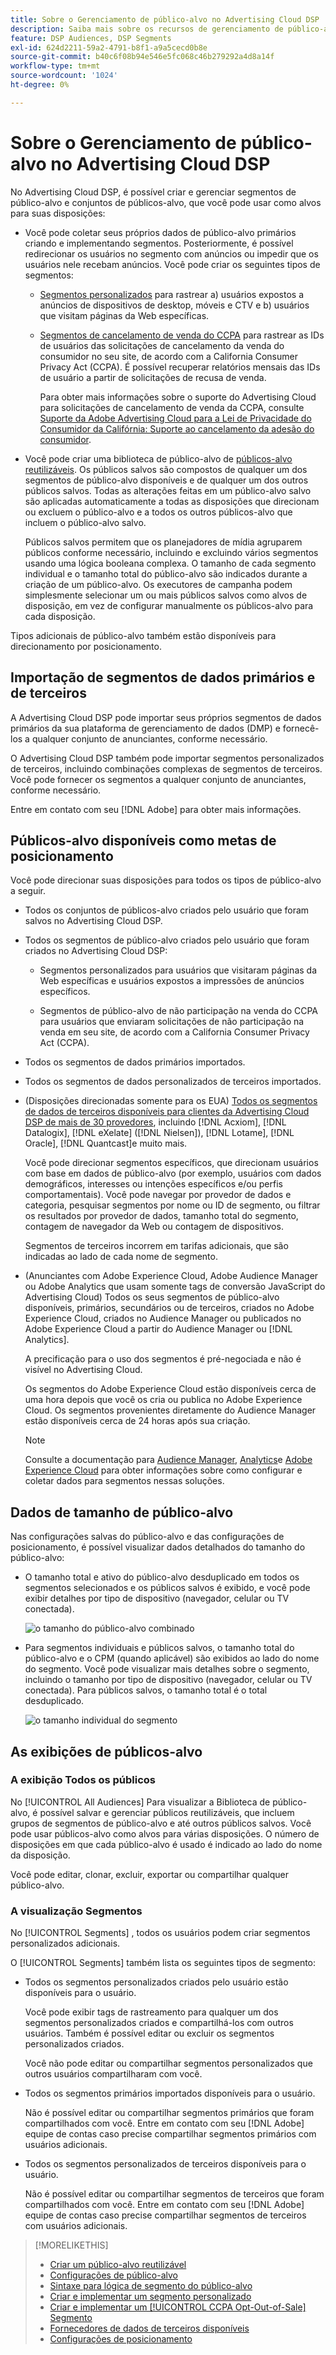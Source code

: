 ```yaml
---
title: Sobre o Gerenciamento de público-alvo no Advertising Cloud DSP
description: Saiba mais sobre os recursos de gerenciamento de público-alvo.
feature: DSP Audiences, DSP Segments
exl-id: 624d2211-59a2-4791-b8f1-a9a5cecd0b8e
source-git-commit: b40c6f08b94e546e5fc068c46b279292a4d8a14f
workflow-type: tm+mt
source-wordcount: '1024'
ht-degree: 0%

---
```


# Sobre o Gerenciamento de público-alvo no Advertising Cloud DSP

No Advertising Cloud DSP, é possível criar e gerenciar segmentos de público-alvo e conjuntos de públicos-alvo, que você pode usar como alvos para suas disposições:

* Você pode coletar seus próprios dados de público-alvo primários criando e implementando segmentos. Posteriormente, é possível redirecionar os usuários no segmento com anúncios ou impedir que os usuários nele recebam anúncios. Você pode criar os seguintes tipos de segmentos:

   * [Segmentos personalizados](/help/dsp/audiences/custom-segment-create.md) para rastrear a) usuários expostos a anúncios de dispositivos de desktop, móveis e CTV e b) usuários que visitam páginas da Web específicas.

   * [Segmentos de cancelamento de venda do CCPA](/help/dsp/audiences/ccpa-opt-out-segment-create.md) para rastrear as IDs de usuários das solicitações de cancelamento da venda do consumidor no seu site, de acordo com a California Consumer Privacy Act (CCPA). É possível recuperar relatórios mensais das IDs de usuário a partir de solicitações de recusa de venda.

      Para obter mais informações sobre o suporte do Advertising Cloud para solicitações de cancelamento de venda da CCPA, consulte [Suporte da Adobe Advertising Cloud para a Lei de Privacidade do Consumidor da Califórnia: Suporte ao cancelamento da adesão do consumidor](https://experienceleague.adobe.com/docs/advertising-cloud/privacy/ad-cloud-ccpa-opt-out-of-sale.html).

* Você pode criar uma biblioteca de público-alvo de [públicos-alvo reutilizáveis](/help/dsp/audiences/reusable-audience-create.md). Os públicos salvos são compostos de qualquer um dos segmentos de público-alvo disponíveis e de qualquer um dos outros públicos salvos. Todas as alterações feitas em um público-alvo salvo são aplicadas automaticamente a todas as disposições que direcionam ou excluem o público-alvo e a todos os outros públicos-alvo que incluem o público-alvo salvo.

   Públicos salvos permitem que os planejadores de mídia agruparem públicos conforme necessário, incluindo e excluindo vários segmentos usando uma lógica booleana complexa. O tamanho de cada segmento individual e o tamanho total do público-alvo são indicados durante a criação de um público-alvo. Os executores de campanha podem simplesmente selecionar um ou mais públicos salvos como alvos de disposição, em vez de configurar manualmente os públicos-alvo para cada disposição.

Tipos adicionais de público-alvo também estão disponíveis para direcionamento por posicionamento.

## Importação de segmentos de dados primários e de terceiros

A Advertising Cloud DSP pode importar seus próprios segmentos de dados primários da sua plataforma de gerenciamento de dados (DMP) e fornecê-los a qualquer conjunto de anunciantes, conforme necessário.

O Advertising Cloud DSP também pode importar segmentos personalizados de terceiros, incluindo combinações complexas de segmentos de terceiros. Você pode fornecer os segmentos a qualquer conjunto de anunciantes, conforme necessário.

Entre em contato com seu [!DNL Adobe] para obter mais informações.

## Públicos-alvo disponíveis como metas de posicionamento

Você pode direcionar suas disposições para todos os tipos de público-alvo a seguir.

* Todos os conjuntos de públicos-alvo criados pelo usuário que foram salvos no Advertising Cloud DSP.

* Todos os segmentos de público-alvo criados pelo usuário que foram criados no Advertising Cloud DSP:

   * Segmentos personalizados para usuários que visitaram páginas da Web específicas e usuários expostos a impressões de anúncios específicos.

   * Segmentos de público-alvo de não participação na venda do CCPA para usuários que enviaram solicitações de não participação na venda em seu site, de acordo com a California Consumer Privacy Act (CCPA).

* Todos os segmentos de dados primários importados.

* Todos os segmentos de dados personalizados de terceiros importados.

* (Disposições direcionadas somente para os EUA) [Todos os segmentos de dados de terceiros disponíveis para clientes da Advertising Cloud DSP de mais de 30 provedores](/help/dsp/audiences/third-party-data-providers.md), incluindo [!DNL Acxiom], [!DNL Datalogix], [!DNL eXelate] ([!DNL Nielsen]), [!DNL Lotame], [!DNL Oracle], [!DNL Quantcast]e muito mais.

   Você pode direcionar segmentos específicos, que direcionam usuários com base em dados de público-alvo (por exemplo, usuários com dados demográficos, interesses ou intenções específicos e/ou perfis comportamentais). Você pode navegar por provedor de dados e categoria, pesquisar segmentos por nome ou ID de segmento, ou filtrar os resultados por provedor de dados, tamanho total do segmento, contagem de navegador da Web ou contagem de dispositivos.

   Segmentos de terceiros incorrem em tarifas adicionais, que são indicadas ao lado de cada nome de segmento.

* (Anunciantes com Adobe Experience Cloud, Adobe Audience Manager ou Adobe Analytics que usam somente tags de conversão JavaScript do Advertising Cloud) Todos os seus segmentos de público-alvo disponíveis, primários, secundários ou de terceiros, criados no Adobe Experience Cloud, criados no Audience Manager ou publicados no Adobe Experience Cloud a partir do Audience Manager ou [!DNL Analytics].

   A precificação para o uso dos segmentos é pré-negociada e não é visível no Advertising Cloud.  <!-- Verify -->

   Os segmentos do Adobe Experience Cloud estão disponíveis cerca de uma hora depois que você os cria ou publica no Adobe Experience Cloud. Os segmentos provenientes diretamente do Audience Manager estão disponíveis cerca de 24 horas após sua criação. <!-- Verify all -->

   >[!NOTE]
   >
   >Consulte a documentação para [Audience Manager](https://experienceleague.adobe.com/docs/audience-manager/user-guide/aam-home.html), [Analytics](https://experienceleague.adobe.com/docs/analytics.html)e [Adobe Experience Cloud](https://experienceleague.adobe.com/docs/core-services/interface/audiences/audience-library.html) para obter informações sobre como configurar e coletar dados para segmentos nessas soluções.

## Dados de tamanho de público-alvo

Nas configurações salvas do público-alvo e das configurações de posicionamento, é possível visualizar dados detalhados do tamanho do público-alvo:

* O tamanho total e ativo do público-alvo desduplicado em todos os segmentos selecionados e os públicos salvos é exibido, e você pode exibir detalhes por tipo de dispositivo (navegador, celular ou TV conectada).

   ![o tamanho do público-alvo combinado](/help/dsp/assets/audience-size.png)

* Para segmentos individuais e públicos salvos, o tamanho total do público-alvo e o CPM (quando aplicável) são exibidos ao lado do nome do segmento. Você pode visualizar mais detalhes sobre o segmento, incluindo o tamanho por tipo de dispositivo (navegador, celular ou TV conectada). Para públicos salvos, o tamanho total é o total desduplicado.

   ![o tamanho individual do segmento](/help/dsp/assets/audience-size-segment.png)

## As exibições de públicos-alvo

### A exibição Todos os públicos

No [!UICONTROL All Audiences] Para visualizar a Biblioteca de público-alvo, é possível salvar e gerenciar públicos reutilizáveis, que incluem grupos de segmentos de público-alvo e até outros públicos salvos. Você pode usar públicos-alvo como alvos para várias disposições. O número de disposições em que cada público-alvo é usado é indicado ao lado do nome da disposição.

Você pode editar, clonar, excluir, exportar ou compartilhar qualquer público-alvo.

### A visualização Segmentos

No [!UICONTROL Segments] , todos os usuários podem criar segmentos personalizados adicionais.

O [!UICONTROL Segments] também lista os seguintes tipos de segmento:

* Todos os segmentos personalizados criados pelo usuário estão disponíveis para o usuário.

   Você pode exibir tags de rastreamento para qualquer um dos segmentos personalizados criados e compartilhá-los com outros usuários. Também é possível editar ou excluir os segmentos personalizados criados.

   Você não pode editar ou compartilhar segmentos personalizados que outros usuários compartilharam com você.

* Todos os segmentos primários importados disponíveis para o usuário.

   Não é possível editar ou compartilhar segmentos primários que foram compartilhados com você. Entre em contato com seu [!DNL Adobe] equipe de contas caso precise compartilhar segmentos primários com usuários adicionais.

* Todos os segmentos personalizados de terceiros disponíveis para o usuário.

   Não é possível editar ou compartilhar segmentos de terceiros que foram compartilhados com você. Entre em contato com seu [!DNL Adobe] equipe de contas caso precise compartilhar segmentos de terceiros com usuários adicionais.

>[!MORELIKETHIS]
>
>* [Criar um público-alvo reutilizável](reusable-audience-create.md)
>* [Configurações de público-alvo](audience-settings.md)
>* [Sintaxe para lógica de segmento do público-alvo](audience-segment-logic-syntax.md)
>* [Criar e implementar um segmento personalizado](custom-segment-create.md)
>* [Criar e implementar um [!UICONTROL CCPA Opt-Out-of-Sale] Segmento](ccpa-opt-out-segment-create.md)
>* [Fornecedores de dados de terceiros disponíveis](third-party-data-providers.md)
>* [Configurações de posicionamento](/help/dsp/campaign-management/placements/placement-settings.md)

